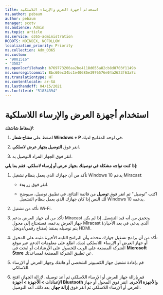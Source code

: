 ```yaml
---
title: استخدام أجهزة العرض والإرساء اللاسلكية
ms.author: pebaum
author: pebaum
manager: scotv
ms.audience: Admin
ms.topic: article
ms.service: o365-administration
ROBOTS: NOINDEX, NOFOLLOW
localization_priority: Priority
ms.collection: Adm_O365
ms.custom:
- "9001516"
- "3582"
ms.openlocfilehash: b769773206aa2be4118d655a82cb8d0703f1149b
ms.sourcegitcommit: 8bc60ec34bc1e40685e3976576e04a2623f63a7c
ms.translationtype: HT
ms.contentlocale: ar-SA
ms.lasthandoff: 04/15/2021
ms.locfileid: "51834394"
---
```

# <a name="use-wireless-displays-or-docks"></a>استخدام أجهزة العرض والإرساء اللاسلكية

**لإسقاط شاشتك**:

1. اضغط على **مفتاح شعار Windows + P** في لوحة المفاتيح لديك.

2. انقر فوق **التوصيل بجهاز عرض لاسلكي**.

3. انقر فوق الجهاز المراد التوصيل به.

**إذا كنت تواجه مشكلة في توصيلك بجهاز عرض أو إرساء لاسلكي، فقم بما يلي**:

1. تأكد من أن جهازك الذي يعمل بنظام تشغيل Windows 10 يدعم Miracast: 

    - انقر فوق زر **بدء**.
    
    - اكتب "توصيل" ثم انقر فوق **توصيل** من قائمة النتائج. في تطبيق توصيل، سيوضح لك النص إذا كان جهازك الذي يعمل بنظام التشغيل Windows 10 يدعمه. 

2. تأكد من تشغيل Wi-Fi. 

3. تأكد من أن جهاز العرض يدعم Miracast وتحقق من أنه قيد التشغيل. إذا لم يكن جهاز العرض يدعمه، فستحتاج إلى محول Miracast (الذي يدعى في بعد الأحيان مفتاح رقمي/دونجل) يتم توصيله بمنفذ HDMI.

4. تأكد من أن برامج تشغيل جهازك محدثة وأن البرامج الثابتة الأخيرة مثبتة على المحول أو جهاز العرض أو الإرساء اللاسلكي لديك. اطلع على معلومات الدعم عبر موقع الشركة المصنعة على الويب للحصول على الإرشادات أو ابحث في **Microsoft Store** عن تطبيق الشركة المصنعة لمساعدتك.

5. قم بإعادة تشغيل جهاز الكمبيوتر الشخصي أو هاتفك وجهاز العرض أو الإرساء اللاسلكي.

6. قم بإزالة جهاز العرض أو الإرساء اللاسلكي ثم أعد توصيله. لإزالة الجهاز، افتح **الإعدادات > الأجهزة  > أجهزة Bluetooth والأجهزة الأخرى**. انقر فوق المحول أو جهاز العرض أو الإرساء اللاسلكي ثم انقر فوق **إزالة جهاز**. بعد ذلك، أعد التوصيل.
